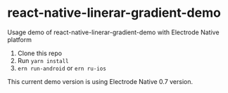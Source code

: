 # react-native-linerar-gradient-demo

Usage demo of react-native-linerar-gradient-demo with Electrode Native platform

1) Clone this repo
2) Run `yarn install`  
3) `ern run-android` or `ern ru-ios`

This current demo version is using Electrode Native 0.7 version.
